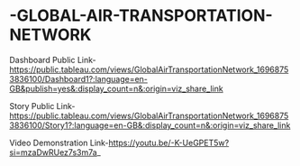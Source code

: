 # -GLOBAL-AIR-TRANSPORTATION-NETWORK 


Dashboard Public Link-https://public.tableau.com/views/GlobalAirTransportationNetwork_16968753836100/Dashboard1?:language=en-GB&publish=yes&:display_count=n&:origin=viz_share_link

Story Public Link-https://public.tableau.com/views/GlobalAirTransportationNetwork_16968753836100/Story1?:language=en-GB&:display_count=n&:origin=viz_share_link

Video Demonstration Link-https://youtu.be/-K-UeGPET5w?si=mzaDwRUez7s3m7a_

